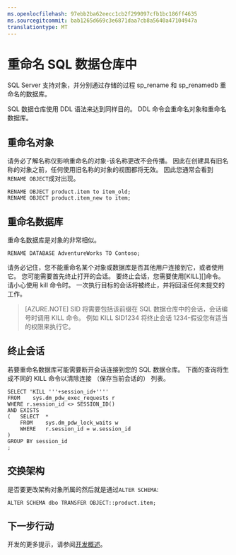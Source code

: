 ```yaml
---
ms.openlocfilehash: 97ebb2ba62eecc1cb2f299097cfb1bc186ff4635
ms.sourcegitcommit: bab1265d669c3e6871daa7cb8a5640a47104947a
translationtype: MT
---
```

<properties
   pageTitle="重命名 SQL 数据仓库中 |Microsoft Azure"
   description="为开发解决方案重新命名对象和 Azure SQL 数据仓库的数据库的提示。"
   services="sql-data-warehouse"
   documentationCenter="NA"
   authors="jrowlandjones"
   manager="barbkess"
   editor=""/>

<tags
   ms.service="sql-data-warehouse"
   ms.devlang="NA"
   ms.topic="article"
   ms.tgt_pltfrm="NA"
   ms.workload="data-services"
   ms.date="06/26/2015"
   ms.author="JRJ@BigBangData.co.uk;barbkess"/>

# 重命名 SQL 数据仓库中
SQL Server 支持对象，并分别通过存储的过程 sp_rename 和 sp_renamedb 重命名的数据库。

SQL 数据仓库使用 DDL 语法来达到同样目的。 DDL 命令会重命名对象和重命名数据库。

## 重命名对象

请务必了解名称仅影响重命名的对象-该名称更改不会传播。 因此在创建具有旧名称的对象之前，任何使用旧名称的对象的视图都将无效。 因此您通常会看到`RENAME OBJECT`成对出现。

```
RENAME OBJECT product.item to item_old;
RENAME OBJECT product.item_new to item;
```

## 重命名数据库

重命名数据库是对象的非常相似。 

```
RENAME DATABASE AdventureWorks TO Contoso;
```

请务必记住，您不能重命名某个对象或数据库是否其他用户连接到它，或者使用它。 您可能需要首先终止打开的会话。 要终止会话，您需要使用[KILL][]命令。 请小心使用 kill 命令时。 一次执行目标的会话将被终止，并将回滚任何未提交的工作。

> [AZURE.NOTE] SID 将需要包括该前缀在 SQL 数据仓库中的会话，会话编号时调用 KILL 命令。 例如 KILL SID1234 将终止会话 1234-假设您有适当的权限来执行它。

## 终止会话
若要重命名数据库可能需要断开会话连接到您的 SQL 数据仓库。 下面的查询将生成不同的 KILL 命令以清除连接 （保存当前会话的） 列表。

```
SELECT 'KILL '''+session_id+''''
FROM    sys.dm_pdw_exec_requests r
WHERE r.session_id <> SESSION_ID()
AND EXISTS
(   SELECT  *
    FROM    sys.dm_pdw_lock_waits w
    WHERE   r.session_id = w.session_id
)
GROUP BY session_id
;
```

## 交换架构
是否要更改架构对象所属的然后就是通过`ALTER SCHEMA`:

```
ALTER SCHEMA dbo TRANSFER OBJECT::product.item;
```


## 下一步行动
开发的更多提示，请参阅[开发概述][]。

<!--Image references-->

<!--Article references-->
[开发概述]: sql-data-warehouse-overview-develop.md

<!--MSDN references-->
[终止]: https://msdn.microsoft.com/en-us/library/ms173730.aspx

<!--Other Web references-->
[Azure 的管理门户]: http://portal.azure.com/


